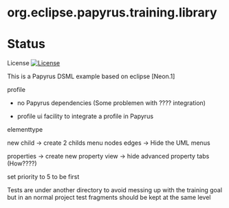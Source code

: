 org.eclipse.papyrus.training.library
=======================================

# Status

License [![License](https://img.shields.io/badge/license-EPL-blue.svg)](https://www.eclipse.org/legal/epl-v10.html)

This is a Papyrus DSML example based on eclipse [Neon.1]


profile
 - no Papyrus dependencies (Some problemen with ???? integration)

 - profile ui facility to integrate a profile in Papyrus
 
elementtype


new child
 -> create 2 childs menu nodes edges
 -> Hide the UML menus

properties
 -> create new property view
 -> hide advanced property tabs  (How????)
 
set priority to 5 to be first 
 

 
 
Tests are under another directory to avoid messing up with the training goal
but in an normal project test fragments should be kept at the same level 
 